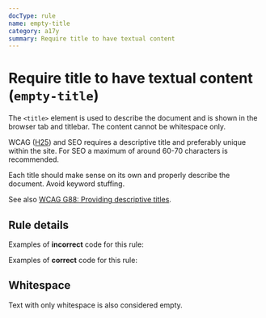 ```yaml
---
docType: rule
name: empty-title
category: a17y
summary: Require title to have textual content
---
```


# Require title to have textual content (`empty-title`)

The `<title>` element is used to describe the document and is shown in the
browser tab and titlebar. The content cannot be whitespace only.

WCAG ([H25][wcag-h25]) and SEO requires a descriptive title and preferably
unique within the site. For SEO a maximum of around 60-70 characters is
recommended.

Each title should make sense on its own and properly describe the
document. Avoid keyword stuffing.

See also [WCAG G88: Providing descriptive titles][wcag-g88].

[wcag-h25]: https://www.w3.org/WAI/WCAG21/Techniques/html/H25
[wcag-g88]: https://www.w3.org/WAI/WCAG21/Techniques/general/G88

## Rule details

Examples of **incorrect** code for this rule:

<validate name="incorrect" rules="empty-title">
    <head>
        <title></title>
    </head>
</validate>

Examples of **correct** code for this rule:

<validate name="correct" rules="empty-title">
    <head>
        <title>Lorem ipsum</title>
    </head>
</validate>

## Whitespace

Text with only whitespace is also considered empty.

<validate name="whitespace" rules="empty-title">
    <head>
        <title> </title>
    </head>
</validate>
